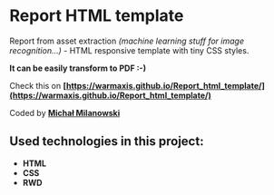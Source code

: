 # Report HTML template

Report from asset extraction _(machine learning stuff for image recognition...)_ - HTML responsive template with tiny CSS styles.

__It can be easily transform to PDF :-)__

Check this on __[https://warmaxis.github.io/Report_html_template/](https://warmaxis.github.io/Report_html_template/)__

Coded by __[Michał Milanowski](https://www.linkedin.com/in/michalmilanowski/)__

## Used technologies in this project:

* __HTML__
* __CSS__
* __RWD__
